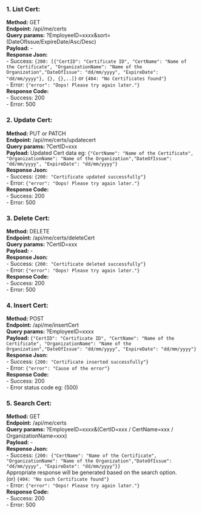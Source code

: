 ### 1. List Cert:
**Method:** GET  
**Endpoint:** /api/me/certs  
**Query params:** ?EmployeeID=xxxx&sort=(DateOfIssue/ExpireDate/Asc/Desc)  
**Payload:** -  
**Response Json:**  
    - Success: `{200: [{"CertID": "Certificate ID", "CertName": "Name of the Certificate", "OrganizationName": "Name of the Organization","DateOfIssue": "dd/mm/yyyy", "ExpireDate": "dd/mm/yyyy"}, {}, {},..]}` or `{404: "No Certificates found"}`  
    - Error: `{"error": "Oops! Please try again later."}`  
**Response Code:**  
    - Success: 200  
    - Error: 500  

### 2. Update Cert:
**Method:** PUT or PATCH  
**Endpoint:** /api/me/certs/updatecert  
**Query params:** ?CertID=xxx  
**Payload:** Updated Cert data eg: `{"CertName": "Name of the Certificate", "OrganizationName": "Name of the Organization","DateOfIssue": "dd/mm/yyyy", "ExpireDate": "dd/mm/yyyy"}`  
**Response Json:**  
    - Success: `{200: "Certificate updated successfully"}`  
    - Error: `{"error": "Oops! Please try again later."}`  
**Response Code:**  
    - Success: 200  
    - Error: 500  

### 3. Delete Cert:
**Method:** DELETE  
**Endpoint:** /api/me/certs/deleteCert  
**Query params:** ?CertID=xxx  
**Payload:** -  
**Response Json:**  
    - Success: `{200: "Certificate deleted successfully"}`  
    - Error: `{"error": "Oops! Please try again later."}`  
**Response Code:**  
    - Success: 200  
    - Error: 500  

### 4. Insert Cert:
**Method:** POST  
**Endpoint:** /api/me/insertCert  
**Query params:** ?EmployeeID=xxxx  
**Payload:** `{"CertID": "Certificate ID", "CertName": "Name of the Certificate", "OrganizationName": "Name of the Organization","DateOfIssue": "dd/mm/yyyy", "ExpireDate": "dd/mm/yyyy"}`  
**Response Json:**  
    - Success: `{200: "Certificate inserted successfully"}`  
    - Error: `{"error": "Cause of the error"}`  
**Response Code:**  
    - Success: 200  
    - Error status code eg: (500)

### 5. Search Cert:
**Method:** GET   
**Endpoint:** /api/me/certs  
**Query params:** ?EmployeeID=xxxx&(CertID=xxx / CertName=xxx / OrganizationName=xxx)  
**Payload:** -  
**Response Json:**  
    - Success: `{200: {"CertName": "Name of the Certificate", "OrganizationName": "Name of the Organization","DateOfIssue": "dd/mm/yyyy", "ExpireDate": "dd/mm/yyyy"}}`  
       Appropriate response will be generated based on the search option.  
       (or) `{404: "No such Certificate found"}`  
    - Error: `{"error": "Oops! Please try again later."}`  
**Response Code:**  
    - Success: 200  
    - Error: 500  
